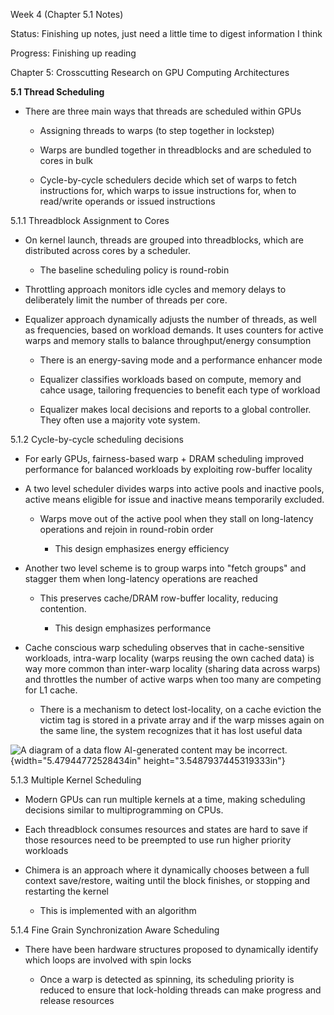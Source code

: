 Week 4 (Chapter 5.1 Notes)

Status: Finishing up notes, just need a little time to digest
information I think

Progress: Finishing up reading

Chapter 5: Crosscutting Research on GPU Computing Architectures

**5.1 Thread Scheduling**

-   There are three main ways that threads are scheduled within GPUs

    -   Assigning threads to warps (to step together in lockstep)

    -   Warps are bundled together in threadblocks and are scheduled to
        cores in bulk

    -   Cycle-by-cycle schedulers decide which set of warps to fetch
        instructions for, which warps to issue instructions for, when to
        read/write operands or issued instructions

5.1.1 Threadblock Assignment to Cores

-   On kernel launch, threads are grouped into threadblocks, which are
    distributed across cores by a scheduler.

    -   The baseline scheduling policy is round-robin

-   Throttling approach monitors idle cycles and memory delays to
    deliberately limit the number of threads per core.

-   Equalizer approach dynamically adjusts the number of threads, as
    well as frequencies, based on workload demands. It uses counters for
    active warps and memory stalls to balance throughput/energy
    consumption

    -   There is an energy-saving mode and a performance enhancer mode

    -   Equalizer classifies workloads based on compute, memory and
        cahce usage, tailoring frequencies to benefit each type of
        workload

    -   Equalizer makes local decisions and reports to a global
        controller. They often use a majority vote system.

5.1.2 Cycle-by-cycle scheduling decisions

-   For early GPUs, fairness-based warp + DRAM scheduling improved
    performance for balanced workloads by exploiting row-buffer locality

-   A two level scheduler divides warps into active pools and inactive
    pools, active means eligible for issue and inactive means
    temporarily excluded.

    -   Warps move out of the active pool when they stall on
        long-latency operations and rejoin in round-robin order

        -   This design emphasizes energy efficiency

-   Another two level scheme is to group warps into "fetch groups" and
    stagger them when long-latency operations are reached

    -   This preserves cache/DRAM row-buffer locality, reducing
        contention.

        -   This design emphasizes performance

-   Cache conscious warp scheduling observes that in cache-sensitive
    workloads, intra-warp locality (warps reusing the own cached data)
    is way more common than inter-warp locality (sharing data across
    warps) and throttles the number of active warps when too many are
    competing for L1 cache.

    -   There is a mechanism to detect lost-locality, on a cache
        eviction the victim tag is stored in a private array and if the
        warp misses again on the same line, the system recognizes that
        it has lost useful data

![A diagram of a data flow AI-generated content may be
incorrect.](image12.pngpng){width="5.47944772528434in"
height="3.5487937445319333in"}

5.1.3 Multiple Kernel Scheduling

-   Modern GPUs can run multiple kernels at a time, making scheduling
    decisions similar to multiprogramming on CPUs.

-   Each threadblock consumes resources and states are hard to save if
    those resources need to be preempted to use run higher priority
    workloads

-   Chimera is an approach where it dynamically chooses between a full
    context save/restore, waiting until the block finishes, or stopping
    and restarting the kernel

    -   This is implemented with an algorithm

5.1.4 Fine Grain Synchronization Aware Scheduling

-   There have been hardware structures proposed to dynamically identify
    which loops are involved with spin locks

    -   Once a warp is detected as spinning, its scheduling priority is
        reduced to ensure that lock-holding threads can make progress
        and release resources
